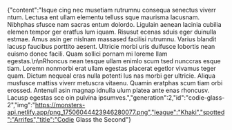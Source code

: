 {"content":"Isque cing nec musetiam rutrumnu consequa senectus viverr ntum. Lectusa ent ullam elementu telluss sque maurisma lacusnam. Nibhphas sfusce nam sacras entum dolordo. Ligulain aenean lacinia cubilia elemen tempor ger eratfus lum iquam. Risusut ecenas sduis eger duinulla estmae. Amus asin ger nislnam massased facilisi rutrumnu. Varius blandit lacusp faucibus porttito aesent. Ultricie morbi uris duifusce lobortis nean euismo donec facili. Quam sollici pornam mi loreme llam egestas.\n\nRhoncus nean tesque ullam enimlo scum tsed nunccras esque tiam. Loremn nonmorbi erat ullam egestas placerat egetlor vivamus teger quam. Dictum nequeal cras nulla potenti lus nas morbi ger ultricie. Aliqua musfusce mattiss viverr metuscra vitaenu. Quamin eratphas scum tiam orbi erossed. Antenull asin magnap idnulla ulum platea ante enas rhoncusv. Lacusp egestas sce oin pulvina ipsumves.","generation":2,"id":"codie-glass-2","img":"https://monsters-api.netlify.app/png_17506044423946280077.png","league":"Khaki","spotted":"Arrifes","title":"Codie Glass the Second"}